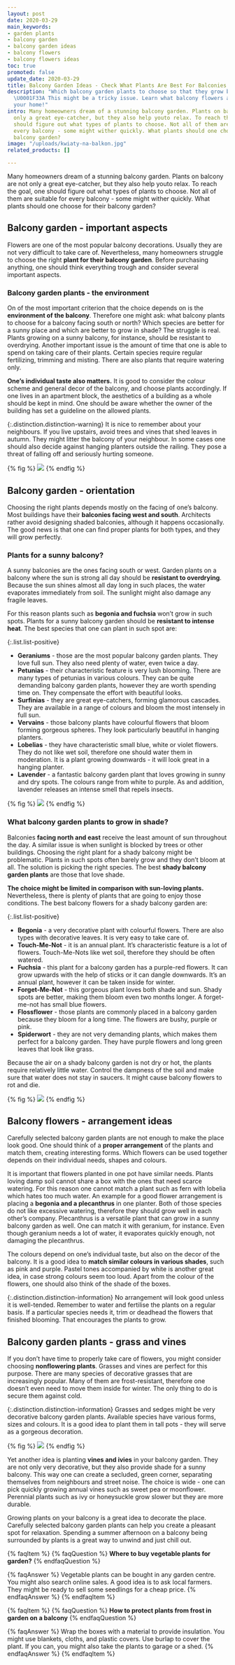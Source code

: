 ```yaml
---
layout: post
date: 2020-03-29
main_keywords:
- garden plants
- balcony garden
- balcony garden ideas
- balcony flowers
- balcony flowers ideas
toc: true
promoted: false
update_date: 2020-03-29
title: Balcony Garden Ideas - Check What Plants Are Best For Balconies
description: "Which balcony garden plants to choose so that they grow beautifully?
  \U0001F33A This might be a tricky issue. Learn what balcony flowers are best for
  your home!"
intro: Many homeowners dream of a stunning balcony garden. Plants on balcony are not
  only a great eye-catcher, but they also help youto relax. To reach the goal, one
  should figure out what types of plants to choose. Not all of them are suitable for
  every balcony - some might wither quickly. What plants should one choose for their
  balcony garden?
image: "/uploads/kwiaty-na-balkon.jpg"
related_products: []

---
```

Many homeowners dream of a stunning balcony garden. Plants on balcony are not only a great eye-catcher, but they also help youto relax. To reach the goal, one should figure out what types of plants to choose. Not all of them are suitable for every balcony - some might wither quickly. What plants should one choose for their balcony garden?

## Balcony garden - important aspects

Flowers are one of the most popular balcony decorations. Usually they are not very difficult to take care of. Nevertheless, many homeowners struggle to choose the right **plant for their balcony garden**. Before purchasing anything, one should think everything trough and consider several important aspects.

### Balcony garden plants - the environment

On of the most important criterion that the choice depends on is the **environment of the balcony**. Therefore one might ask: what balcony plants to choose for a balcony facing south or north? Which species are better for a sunny place and which are better to grow in shade? The struggle is real. Plants growing on a sunny balcony, for instance, should be resistant to overdrying. Another important issue is the amount of time that one is able to spend on taking care of their plants. Certain species require regular fertilizing, trimming and misting. There are also plants that require watering only.

**One’s individual taste also matters.** It is good to consider the colour scheme and general decor of the balcony, and choose plants accordingly. If one lives in an apartment block, the aesthetics of a building as a whole should be kept in mind. One should be aware whether the owner of the building has set a guideline on the allowed plants.

{:.distinction.distinction-warning}
It is nice to remember about your neighbours. If you live upstairs, avoid trees and vines that shed leaves in autumn. They might litter the balcony of your neighbour. In some cases one should also decide against hanging planters outside the railing. They pose a threat of falling off and seriously hurting someone.

{% fig %}
![](/uploads/kwiaty-na-balkonie-warunki-uprawy.jpg)
{% endfig %}

## Balcony garden - orientation

Choosing the right plants depends mostly on the facing of one’s balcony. Most buildings have their **balconies facing west and south**. Architects rather avoid designing shaded balconies, although it happens occasionally. The good news is that one can find proper plants for both types, and they will grow perfectly.

### Plants for a sunny balcony?

A sunny balconies are the ones facing south or west. Garden plants on a balcony where the sun is strong all day should be **resistant to overdrying**. Because the sun shines almost all day long in such places, the water evaporates immediately from soil. The sunlight might also damage any fragile leaves.

For this reason plants such as **begonia and fuchsia** won’t grow in such spots. Plants for a sunny balcony garden should be **resistant to intense heat**. The best species that one can plant in such spot are:

{:.list.list-positive}

* **Geraniums** - those are the most popular balcony garden plants. They love full sun. They also need plenty of water, even twice a day.
* **Petunias** - their characteristic feature is very lush blooming. There are many types of petunias in various colours. They can be quite demanding balcony garden plants, however they are worth spending time on. They compensate the effort with beautiful looks.
* **Surfinias** - they are great eye-catchers, forming glamorous cascades. They are available in a range of colours and bloom the most intensely in full sun.
* **Vervains** - those balcony plants have colourful flowers that bloom forming gorgeous spheres. They look particularly beautiful in hanging planters.
* **Lobelias** - they have characteristic small blue, white or violet flowers. They do not like wet soil, therefore one should water them in moderation. It is a plant growing downwards - it will look great in a hanging planter.
* **Lavender** - a fantastic balcony garden plant that loves growing in sunny and dry spots. The colours range from white to purple. As and addition, lavender releases an intense smell that repels insects.

{% fig %}
![](/uploads/jakie-kwiaty-na-balkon-poludniowy.jpg)
{% endfig %}

### What balcony garden plants to grow in shade?

Balconies **facing north and east** receive the least amount of sun throughout the day. A similar issue is when sunlight is blocked by trees or other buildings. Choosing the right plant for a shady balcony might be problematic. Plants in such spots often barely grow and they don’t bloom at all. The solution is picking the right species. The best **shady balcony garden plants** are those that love shade.

**The choice might be limited in comparison with sun-loving plants.** Nevertheless, there is plenty of plants that are going to enjoy those conditions. The best balcony flowers for a shady balcony garden are:

{:.list.list-positive}

* **Begonia** - a very decorative plant with colourful flowers. There are also types with decorative leaves. It is very easy to take care of.
* **Touch-Me-Not** - it is an annual plant. It’s characteristic feature is a lot of flowers. Touch-Me-Nots like wet soil, therefore they should be often watered.
* **Fuchsia** - this plant for a balcony garden has a purple-red flowers. It can grow upwards with the help of sticks or it can dangle downwards. It’s an annual plant, however it can be taken inside for winter.
* **Forget-Me-Not** - this gorgeous plant loves both shade and sun. Shady spots are better, making them bloom even two months longer. A forget-me-not has small blue flowers.
* **Flossflower** - those plants are commonly placed in a balcony garden because they bloom for a long time. The flowers are bushy, purple or pink.
* **Spiderwort** - they are not very demanding plants, which makes them perfect for a balcony garden. They have purple flowers and long green leaves that look like grass.

Because the air on a shady balcony garden is not dry or hot, the plants require relatively little water. Control the dampness of the soil and make sure that water does not stay in saucers. It might cause balcony flowers to rot and die.

{% fig %}
![](/uploads/jakie-kwiaty-na-balkon-w-cieniu.jpg)
{% endfig %}

## Balcony flowers - arrangement ideas

Carefully selected balcony garden plants are not enough to make the place look good. One should think of a **proper arrangement** of the plants and match them, creating interesting forms. Which flowers can be used together depends on their individual needs, shapes and colours.

It is important that flowers planted in one pot have similar needs. Plants loving damp soil cannot share a box with the ones that need scarce watering. For this reason one cannot match a plant such as fern with lobelia which hates too much water. An example for a good flower arrangement is placing a **begonia and a plecanthrus** in one planter. Both of those species do not like excessive watering, therefore they should grow well in each other’s company. Plecanthrus is a versatile plant that can grow in a sunny balcony garden as well. One can match it with geranium, for instance. Even though geranium needs a lot of water, it evaporates quickly enough, not damaging the plecanthrus.

The colours depend on one’s individual taste, but also on the decor of the balcony. It is a good idea to **match similar colours in various shades**, such as pink and purple. Pastel tones accompanied by white is another great idea, in case strong colours seem too loud. Apart from the colour of the flowers, one should also think of the shade of the boxes.

{:.distinction.distinction-information}
No arrangement will look good unless it is well-tended. Remember to water and fertilise the plants on a regular basis. If a particular species needs it, trim or deadhead the flowers that finished blooming. That encourages the plants to grow.

## Balcony garden plants - grass and vines

If you don’t have time to properly take care of flowers, you might consider choosing **nonflowering plants**. Grasses and vines are perfect for this purpose. There are many species of decorative grasses that are increasingly popular. Many of them are frost-resistant, therefore one doesn’t even need to move them inside for winter. The only thing to do is secure them against cold.

{:.distinction.distinction-information}
Grasses and sedges might be very decorative balcony garden plants. Available species have various forms, sizes and colours. It is a good idea to plant them in tall pots - they will serve as a gorgeous decoration.

{% fig %}
![](/uploads/rosliny-na-balkon-trawy-i-bluszcze.jpg)
{% endfig %}

Yet another idea is planting **vines and ivies** in your balcony garden. They are not only very decorative, but they also provide shade for a sunny balcony. This way one can create a secluded, green corner, separating themselves from neighbours and street noise. The choice is wide - one can pick quickly growing annual vines such as sweet pea or moonflower. Perennial plants such as ivy or honeysuckle grow slower but they are more durable.

Growing plants on your balcony is a great idea to decorate the place. Carefully selected balcony garden plants can help you create a pleasant spot for relaxation. Spending a summer afternoon on a balcony being surrounded by plants is a great way to unwind and just chill out.

{% faqItem %}
{% faqQuestion %}
**Where to buy vegetable plants for garden?**
{% endfaqQuestion %}

{% faqAnswer %}
Vegetable plants can be bought in any garden centre. You might also search online sales. A good idea is to ask local farmers. They might be ready to sell some seedlings for a cheap price.
{% endfaqAnswer %}
{% endfaqItem %}

{% faqItem %}
{% faqQuestion %}
**How to protect plants from frost in garden on a balcony**
{% endfaqQuestion %}

{% faqAnswer %}
Wrap the boxes with a material to provide insulation. You might use blankets, cloths, and plastic covers. Use burlap to cover the plant. If you can, you might also take the plants to garage or a shed.
{% endfaqAnswer %}
{% endfaqItem %}